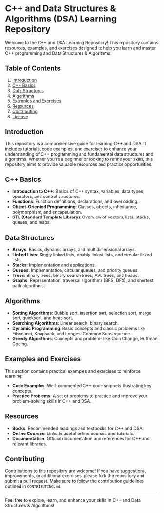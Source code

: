 # C++ and Data Structures & Algorithms (DSA) Learning Repository

Welcome to the C++ and DSA Learning Repository! This repository contains resources, examples, and exercises designed to help you learn and master C++ programming and Data Structures & Algorithms.

## Table of Contents

1. [Introduction](#introduction)
2. [C++ Basics](#c-basics)
3. [Data Structures](#data-structures)
4. [Algorithms](#algorithms)
5. [Examples and Exercises](#examples-and-exercises)
6. [Resources](#resources)
7. [Contributing](#contributing)
8. [License](#license)

## Introduction

This repository is a comprehensive guide for learning C++ and DSA. It includes tutorials, code examples, and exercises to enhance your understanding of C++ programming and fundamental data structures and algorithms. Whether you're a beginner or looking to refine your skills, this repository aims to provide valuable resources and practice opportunities.

## C++ Basics

- **Introduction to C++**: Basics of C++ syntax, variables, data types, operators, and control structures.
- **Functions**: Function definitions, declarations, and overloading.
- **Object-Oriented Programming**: Classes, objects, inheritance, polymorphism, and encapsulation.
- **STL (Standard Template Library)**: Overview of vectors, lists, stacks, queues, and maps.

## Data Structures

- **Arrays**: Basics, dynamic arrays, and multidimensional arrays.
- **Linked Lists**: Singly linked lists, doubly linked lists, and circular linked lists.
- **Stacks**: Implementation and applications.
- **Queues**: Implementation, circular queues, and priority queues.
- **Trees**: Binary trees, binary search trees, AVL trees, and heaps.
- **Graphs**: Representation, traversal algorithms (BFS, DFS), and shortest path algorithms.

## Algorithms

- **Sorting Algorithms**: Bubble sort, insertion sort, selection sort, merge sort, quicksort, and heap sort.
- **Searching Algorithms**: Linear search, binary search.
- **Dynamic Programming**: Basic concepts and classic problems like Fibonacci, Knapsack, and Longest Common Subsequence.
- **Greedy Algorithms**: Concepts and problems like Coin Change, Huffman Coding.

## Examples and Exercises

This section contains practical examples and exercises to reinforce learning:

- **Code Examples**: Well-commented C++ code snippets illustrating key concepts.
- **Practice Problems**: A set of problems to practice and improve your problem-solving skills in C++ and DSA.

## Resources

- **Books**: Recommended readings and textbooks for C++ and DSA.
- **Online Courses**: Links to useful online courses and tutorials.
- **Documentation**: Official documentation and references for C++ and relevant libraries.

## Contributing

Contributions to this repository are welcome! If you have suggestions, improvements, or additional exercises, please fork the repository and submit a pull request. Make sure to follow the contribution guidelines outlined in `CONTRIBUTING.md`.



---

Feel free to explore, learn, and enhance your skills in C++ and Data Structures & Algorithms!
